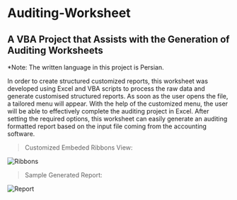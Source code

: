# Auditing-Worksheet
## A VBA Project that Assists with the Generation of Auditing Worksheets

*Note: The written language in this project is Persian.

In order to create structured customized reports, this worksheet was developed using Excel and VBA scripts to process the raw data and generate customised structured reports.
As soon as the user opens the file, a tailored menu will appear. With the help of the customized menu, the user will be able to effectively complete the auditing project in Excel. After setting the required options, this worksheet can easily generate an auditing formatted report based on the input file coming from the accounting software.

> Customized Embeded Ribbons View:

![Ribbons](https://user-images.githubusercontent.com/75472719/194274039-9e829b52-ad3b-4423-b209-610736401d3d.png)

> Sample Generated Report:

![Report](https://user-images.githubusercontent.com/75472719/194276753-cb54a1d9-8fd9-4177-af7d-4b3349a6055d.png)

